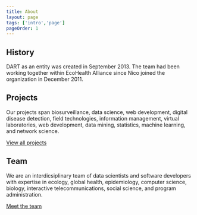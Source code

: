 ```yaml
---
title: About
layout: page
tags: ['intro','page']
pageOrder: 1
---
```


## History
DART as an entity was created in September 2013. The team had been working together within EcoHealth Alliance since Nico joined the organization in December 2011.

## Projects
Our projects span biosurveillance, data science, web development, digital disease detection, field technologies, information management, virtual laboratories, web development, data mining, statistics, machine learning, and network science.

[View all projects](pages/projects.html)

## Team
We are an interdicsiplinary team of data scientists and software developers with expertise in ecology, global health, epidemiology, computer science, biology, interactive telecommunications, social science, and program administration.

[Meet the team](pages/projects.html)